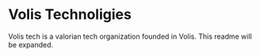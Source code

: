 # Volis Technoligies
Volis tech is a valorian tech organization founded in Volis. This readme will be expanded.
